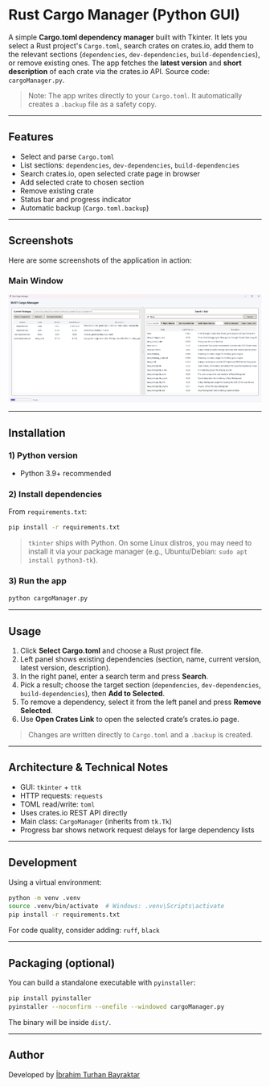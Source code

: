 # Rust Cargo Manager (Python GUI)

A simple **Cargo.toml dependency manager** built with Tkinter. It lets you select a Rust project's `Cargo.toml`, search crates on crates.io, add them to the relevant sections (`dependencies`, `dev-dependencies`, `build-dependencies`), or remove existing ones. The app fetches the **latest version** and **short description** of each crate via the crates.io API. Source code: `cargoManager.py`.

> Note: The app writes directly to your `Cargo.toml`. It automatically creates a `.backup` file as a safety copy.

---

## Features

- Select and parse `Cargo.toml`
- List sections: `dependencies`, `dev-dependencies`, `build-dependencies`
- Search crates.io, open selected crate page in browser
- Add selected crate to chosen section
- Remove existing crate
- Status bar and progress indicator
- Automatic backup (`Cargo.toml.backup`)

---

## Screenshots

Here are some screenshots of the application in action:

### Main Window
![Main Window](docs/App.png)

---

## Installation

### 1) Python version
- Python 3.9+ recommended

### 2) Install dependencies
From `requirements.txt`:
```bash
pip install -r requirements.txt
```

> `tkinter` ships with Python. On some Linux distros, you may need to install it via your package manager (e.g., Ubuntu/Debian: `sudo apt install python3-tk`).

### 3) Run the app
```bash
python cargoManager.py
```

---

## Usage

1. Click **Select Cargo.toml** and choose a Rust project file.
2. Left panel shows existing dependencies (section, name, current version, latest version, description).
3. In the right panel, enter a search term and press **Search**.
4. Pick a result; choose the target section (`dependencies`, `dev-dependencies`, `build-dependencies`), then **Add to Selected**.
5. To remove a dependency, select it from the left panel and press **Remove Selected**.
6. Use **Open Crates Link** to open the selected crate’s crates.io page.

> Changes are written directly to `Cargo.toml` and a `.backup` is created.

---

## Architecture & Technical Notes

- GUI: `tkinter` + `ttk`
- HTTP requests: `requests`
- TOML read/write: `toml`
- Uses crates.io REST API directly
- Main class: `CargoManager` (inherits from `tk.Tk`)
- Progress bar shows network request delays for large dependency lists

---

## Development

Using a virtual environment:
```bash
python -m venv .venv
source .venv/bin/activate  # Windows: .venv\Scripts\activate
pip install -r requirements.txt
```

For code quality, consider adding: `ruff`, `black`

---

## Packaging (optional)

You can build a standalone executable with `pyinstaller`:
```bash
pip install pyinstaller
pyinstaller --noconfirm --onefile --windowed cargoManager.py
```
The binary will be inside `dist/`.

---

## Author

Developed by [İbrahim Turhan Bayraktar](https://github.com/turhan38)